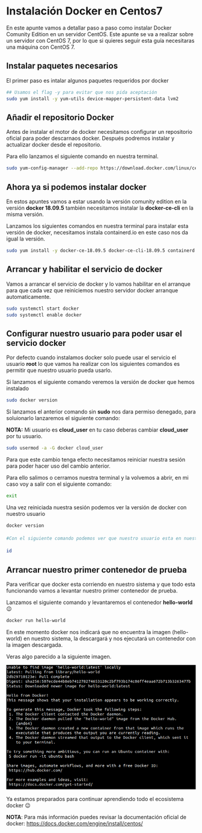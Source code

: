# Instalación Docker en Centos7

En este apunte vamos a detallar paso a paso como instalar Docker Comunity Edition en un servidor CentOS.
Este apunte se va a realizar sobre un servidor con CentOS  7, por lo que si quieres seguir esta guía necesitaras una máquina con CentOS 7.


## Instalar paquetes necesarios

El primer paso es intalar algunos paquetes requeridos por docker

```Bash
## Usamos el flag -y para evitar que nos pida aceptación
sudo yum install -y yum-utils device-mapper-persistent-data lvm2
```

## Añadir el repositorio Docker

Antes de instalar el motor de docker necesitamos configurar un repositorio oficial para poder descarnaos docker. Después podremos instalar y actualizar docker desde el repositorio.

Para ello lanzamos el siguiente comando en nuestra terminal.

```bash
sudo yum-config-manager --add-repo https://download.docker.com/linux/centos/docker-ce.repo
```

## Ahora ya si podemos instalar docker

En estos apuntes vamos a estar usando la versión comunity edition en la versión **docker 18.09.5** también necesitamos instalar la **docker-ce-cli** en la misma versión.

Lanzamos los siguientes comandos en nuestra terminal para instalar esta versión de docker, necesitamos instala containerd.io en este caso nos da igual la versión.

```bash
sudo yum install -y docker-ce-18.09.5 docker-ce-cli-18.09.5 containerd.io
```  

## Arrancar y habilitar el servicio de docker

Vamos a arrancar el servicio de docker y lo vamos habilitar en el arranque para que cada vez que reiniciemos nuestro servidor docker arranque automaticamente.

```bash
sudo systemctl start docker
sudo systemctl enable docker
```

## Configurar nuestro usuario para poder usar el servicio docker

Por defecto cuando instalamos docker solo puede usar el servicio el usuario **root** lo que vamos ha realizar con los siguientes comandos es permitir que nuestro usuario pueda usarlo.

Si lanzamos el siguiente comando veremos la versión de docker que hemos instalado

```bash
sudo docker version
```
Si lanzamos el anterior comando sin **sudo** nos dara permiso denegado, para soluionarlo lanzaremos el siguiente comando:

**NOTA:** Mi usuario es **cloud_user** en tu caso deberas cambiar **cloud_user** por tu usuario.

```bash
sudo usermod -a -G docker cloud_user
```

Para que este cambio tenga efecto necesitamos reiniciar nuestra sesión para poder hacer uso del cambio anterior.

Para ello salimos o cerramos nuestra terminal y la volvemos a abrir, en mi caso voy a salir con el siguiente comando:
```bash
exit
```

Una vez reiniciada nuestra sesión podemos ver la versión de docker con nuestro usuario

```bash
docker version

#Con el siguiente comando podemos ver que nuestro usuario esta en nuestro grupo

id

```


## Arrancar nuestro primer contenedor de prueba

Para verificar que docker esta corriendo en nuestro sistema y que todo esta funcionando vamos a levantar nuestro primer contenedor de prueba.

Lanzamos el siguiente comando y levantaremos el contenedor **hello-world** :wink:

```bash
docker run hello-world
```

En este momento docker nos indicará que no encuentra la imagen (hello-world) en nuestro sistema, la descargará y nos ejecutará un contenedor con la imagen descargada.

Veras algo parecido a la siguiente imagen.

<p align="center">
  <img src="https://raw.githubusercontent.com/misapuntesit/DCA/master/assets/hello-world.png?raw=true" alt="Hello-world-image"/>
</p>


Ya estamos preparados para continuar aprendiendo todo el ecosistema docker :wink:

**NOTA**: Para más información puedes revisar la documentación oficial de docker: https://docs.docker.com/engine/install/centos/
